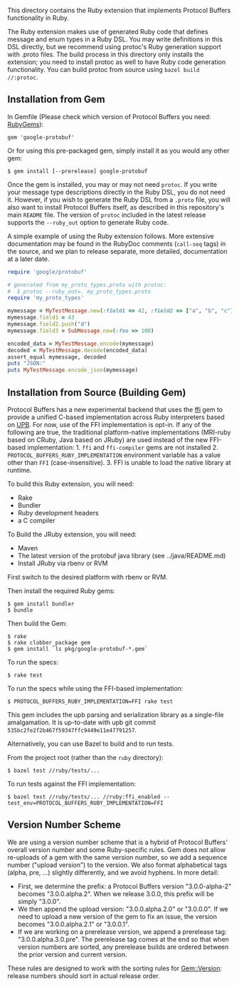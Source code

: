 This directory contains the Ruby extension that implements Protocol Buffers
functionality in Ruby.

The Ruby extension makes use of generated Ruby code that defines message and
enum types in a Ruby DSL. You may write definitions in this DSL directly, but we
recommend using protoc's Ruby generation support with .proto files. The build
process in this directory only installs the extension; you need to install
protoc as well to have Ruby code generation functionality. You can build protoc
from source using `bazel build //:protoc`.

Installation from Gem
---------------------
In Gemfile (Please check which version of Protocol Buffers you need: [RubyGems](https://rubygems.org/gems/google-protobuf)):

    gem 'google-protobuf'

Or for using this pre-packaged gem, simply install it as you would any other gem:

    $ gem install [--prerelease] google-protobuf

Once the gem is installed, you may or may not need `protoc`. If you write your
message type descriptions directly in the Ruby DSL, you do not need it.
However, if you wish to generate the Ruby DSL from a `.proto` file, you will
also want to install Protocol Buffers itself, as described in this repository's
main `README` file. The version of `protoc` included in the latest release
supports the `--ruby_out` option to generate Ruby code.

A simple example of using the Ruby extension follows. More extensive
documentation may be found in the RubyDoc comments (`call-seq` tags) in the
source, and we plan to release separate, more detailed, documentation at a
later date.

```ruby
require 'google/protobuf'

# generated from my_proto_types.proto with protoc:
#  $ protoc --ruby_out=. my_proto_types.proto
require 'my_proto_types'

mymessage = MyTestMessage.new(:field1 => 42, :field2 => ["a", "b", "c"])
mymessage.field1 = 43
mymessage.field2.push("d")
mymessage.field3 = SubMessage.new(:foo => 100)

encoded_data = MyTestMessage.encode(mymessage)
decoded = MyTestMessage.decode(encoded_data)
assert_equal mymessage, decoded
puts "JSON:"
puts MyTestMessage.encode_json(mymessage)
```

Installation from Source (Building Gem)
---------------------------------------


Protocol Buffers has a new experimental backend that uses the
[ffi](https://github.com/ffi/ffi) gem to provide a unified C-based
implementation across Ruby interpreters based on
[UPB](https://github.com/protocolbuffers/protobuf/tree/main/upb). For now, use of the FFI
implementation is opt-in. If any of the following are true, the traditional
platform-native implementations (MRI-ruby based on CRuby, Java based on JRuby)
are used instead of the new FFI-based implementation: 1. `ffi` and
`ffi-compiler` gems are not installed 2. `PROTOCOL_BUFFERS_RUBY_IMPLEMENTATION`
environment variable has a value other than `FFI` (case-insensitive). 3. FFI is
unable to load the native library at runtime.

To build this Ruby extension, you will need:

* Rake
* Bundler
* Ruby development headers
* a C compiler

To Build the JRuby extension, you will need:

* Maven
* The latest version of the protobuf java library (see ../java/README.md)
* Install JRuby via rbenv or RVM

First switch to the desired platform with rbenv or RVM.

Then install the required Ruby gems:

    $ gem install bundler
    $ bundle

Then build the Gem:

    $ rake
    $ rake clobber_package gem
    $ gem install `ls pkg/google-protobuf-*.gem`

To run the specs:

    $ rake test

To run the specs while using the FFI-based implementation:

```
$ PROTOCOL_BUFFERS_RUBY_IMPLEMENTATION=FFI rake test
```

This gem includes the upb parsing and serialization library as a single-file
amalgamation. It is up-to-date with upb git commit
`535bc2fe2f2b467f59347ffc9449e11e47791257`.

Alternatively, you can use Bazel to build and to run tests.

From the project root (rather than the `ruby` directory):

```
$ bazel test //ruby/tests/...
```

To run tests against the FFI implementation:

```
$ bazel test //ruby/tests/... //ruby:ffi_enabled --test_env=PROTOCOL_BUFFERS_RUBY_IMPLEMENTATION=FFI
```

Version Number Scheme
---------------------

We are using a version number scheme that is a hybrid of Protocol Buffers'
overall version number and some Ruby-specific rules. Gem does not allow
re-uploads of a gem with the same version number, so we add a sequence number
("upload version") to the version. We also format alphabetical tags (alpha,
pre, ...) slightly differently, and we avoid hyphens. In more detail:

* First, we determine the prefix: a Protocol Buffers version "3.0.0-alpha-2"
  becomes "3.0.0.alpha.2". When we release 3.0.0, this prefix will be simply
  "3.0.0".
* We then append the upload version: "3.0.0.alpha.2.0" or "3.0.0.0". If we need
  to upload a new version of the gem to fix an issue, the version becomes
  "3.0.0.alpha.2.1" or "3.0.0.1".
* If we are working on a prerelease version, we append a prerelease tag:
  "3.0.0.alpha.3.0.pre". The prerelease tag comes at the end so that when
  version numbers are sorted, any prerelease builds are ordered between the
  prior version and current version.

These rules are designed to work with the sorting rules for
[Gem::Version](http://ruby-doc.org/stdlib-2.0/libdoc/rubygems/rdoc/Gem/Version.html):
release numbers should sort in actual release order.

